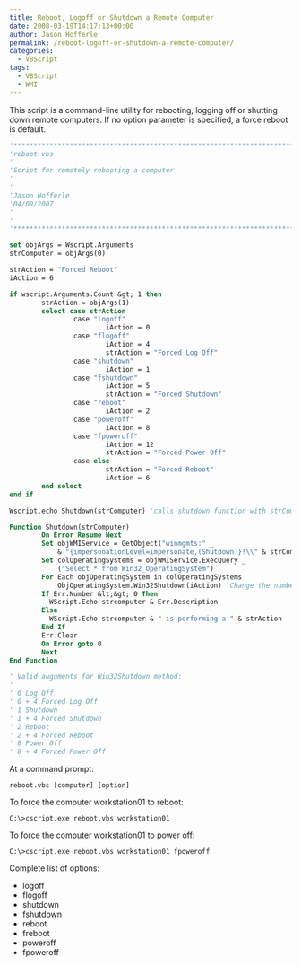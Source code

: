 ```yaml
---
title: Reboot, Logoff or Shutdown a Remote Computer
date: 2008-03-19T14:17:13+00:00
author: Jason Hofferle
permalink: /reboot-logoff-or-shutdown-a-remote-computer/
categories:
  - VBScript
tags:
  - VBScript
  - WMI
---
```

This script is a command-line utility for rebooting, logging off or shutting down remote computers. If no option parameter is specified, a force reboot is default.

```vb
'**************************************************************************
'reboot.vbs
'
'Script for remotely rebooting a computer
'
'
'Jason Hofferle
'04/09/2007
'
'
'**************************************************************************

set objArgs = Wscript.Arguments
strComputer = objArgs(0)

strAction = "Forced Reboot"
iAction = 6

if wscript.Arguments.Count &gt; 1 then
        strAction = objArgs(1)
        select case strAction
                case "logoff"
                        iAction = 0
                case "flogoff"
                        iAction = 4
                        strAction = "Forced Log Off"
                case "shutdown"
                        iAction = 1
                case "fshutdown"
                        iAction = 5
                        strAction = "Forced Shutdown"
                case "reboot"
                        iAction = 2
                case "poweroff"
                        iAction = 8
                case "fpoweroff"
                        iAction = 12
                        strAction = "Forced Power Off"
                case else
                        strAction = "Forced Reboot"
                        iAction = 6
        end select
end if

Wscript.echo Shutdown(strComputer) 'calls shutdown function with strComputer variable

Function Shutdown(strComputer)
        On Error Resume Next
        Set objWMIService = GetObject("winmgmts:" _
            & "{impersonationLevel=impersonate,(Shutdown)}!\\" & strComputer & "\root\cimv2")
        Set colOperatingSystems = objWMIService.ExecQuery _
            ("Select * from Win32_OperatingSystem")
        For Each objOperatingSystem in colOperatingSystems
            ObjOperatingSystem.Win32Shutdown(iAction) 'Change the number in parenthesis to what you need
        If Err.Number &lt;&gt; 0 Then
          WScript.Echo strcomputer & Err.Description
        Else
          WScript.Echo strcomputer & " is performing a " & strAction
        End If
        Err.Clear
        On Error goto 0
        Next
End Function

' Valid auguments for Win32Shutdown method:
'
' 0 Log Off
' 0 + 4 Forced Log Off
' 1 Shutdown
' 1 + 4 Forced Shutdown
' 2 Reboot
' 2 + 4 Forced Reboot
' 8 Power Off
' 8 + 4 Forced Power Off
```

At a command prompt:
~~~
reboot.vbs [computer] [option]
~~~
To force the computer workstation01 to reboot:
~~~
C:\>cscript.exe reboot.vbs workstation01
~~~
To force the computer workstation01 to power off:
~~~
C:\>cscript.exe reboot.vbs workstation01 fpoweroff
~~~
Complete list of options:
  
* logoff
* flogoff
* shutdown
* fshutdown
* reboot
* freboot
* poweroff
* fpoweroff
